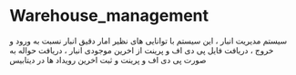 # Warehouse_management
سیستم مدیریت انبار ، این سیستم با توانایی های نظیر امار دقیق انبار نسبت به ورود و خروج ، دریافت فایل پی دی  اف و پرینت از اخرین موجودی انبار ، دریافت حواله به صورت پی دی اف و پرینت و ثبت اخرین رویداد ها در دیتابیس
